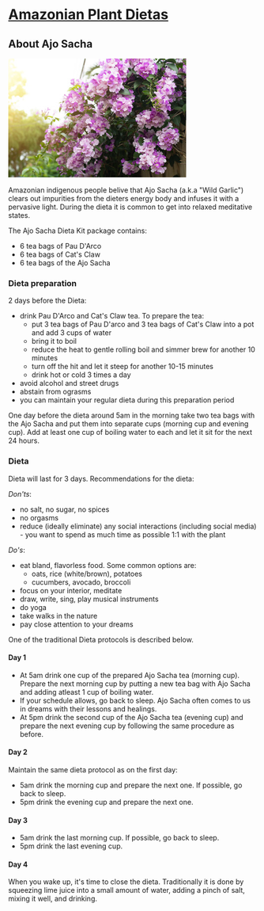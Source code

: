 # [Amazonian Plant Dietas](./)

## About Ajo Sacha

![Ajo Sacha](/assets/images/small/ajosacha.jpg)

Amazonian indigenous people belive that Ajo Sacha (a.k.a "Wild Garlic") clears out impurities from the dieters energy body and infuses it with a pervasive light.
During the dieta it is common to get into relaxed meditative states.

The Ajo Sacha Dieta Kit package contains:
*   6 tea bags of Pau D'Arco
*   6 tea bags of Cat's Claw
*   6 tea bags of the Ajo Sacha

### Dieta preparation

2 days before the Dieta:
- drink Pau D'Arco and Cat's Claw tea. To prepare the tea:
  - put 3 tea bags of Pau D'arco and 3 tea bags of Cat's Claw into a pot and add 3 cups of water
  - bring it to boil
  - reduce the heat to gentle rolling boil and simmer brew for another 10 minutes
  - turn off the hit and let it steep for another 10-15 minutes
  - drink hot or cold 3 times a day
- avoid alcohol and street drugs
- abstain from ograsms
- you can maintain your regular dieta during this preparation period

One day before the dieta around 5am in the morning take two tea bags with the Ajo Sacha and put them into separate cups (morning cup and evening cup). 
Add at least one cup of boiling water to each and let it sit for the next 24 hours.  

### Dieta

Dieta will last for 3 days. Recommendations for the dieta:

_Don'ts_:
- no salt, no sugar, no spices
- no orgasms
- reduce (ideally eliminate) any social interactions (including social media) - you want to spend as much time as possible 1:1 with the plant

_Do's_:
- eat bland, flavorless food. Some common options are:
  - oats, rice (white/brown), potatoes
  - cucumbers, avocado, broccoli
- focus on your interior, meditate
- draw, write, sing, play musical instruments
- do yoga
- take walks in the nature
- pay close attention to your dreams

One of the traditional Dieta protocols is described below.

#### Day 1

- At 5am drink one cup of the prepared Ajo Sacha tea (morning cup). Prepare the next morning cup by putting a new tea bag with Ajo Sacha and adding atleast 1 cup of boiling water.
- If your schedule allows, go back to sleep. Ajo Sacha often comes to us in dreams with their lessons and healings.
- At 5pm drink the second cup of the Ajo Sacha tea (evening cup) and prepare the next evening cup by following the same procedure as before.

#### Day 2

Maintain the same dieta protocol as on the first day:

- 5am drink the morning cup and prepare the next one. If possible, go back to sleep.
- 5pm drink the evening cup and prepare the next one.

#### Day 3

- 5am drink the last morning cup. If possible, go back to sleep.
- 5pm drink the last evening cup.


#### Day 4

When you wake up, it's time to close the dieta. 
Traditionally it is done by squeezing lime juice into a small amount of water, adding a pinch of salt, mixing it well, and drinking.

